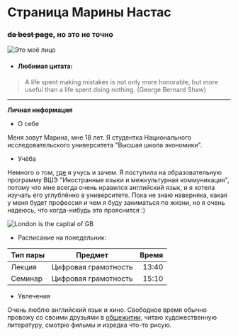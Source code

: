 # Страница Марины Настас
### ~~da best page~~, но это не точно
![Это моё лицо](https://pp.userapi.com/c840132/v840132627/598c8/kxkSup7-Z14.jpg "Это я")

- #### Любимая цитата:
> A life spent making mistakes is not only more honorable, but more useful than a life spent doing nothing. (George Bernard Shaw)

***

**Личная информация**
- О себe

Меня зовут Марина, мне 18 лет. Я студентка Национального исследовательского университета "Высшая школа экономики". 

- Учёба

Немного о том, [где](https://www.hse.ru/ba/lang/ "FLACC") я учусь и зачем. Я поступила на образовательную программу ВШЭ "Иностранные языки и межкультурная коммуникация", потому что мне всегда очень нравился английский язык, и я хотела изучать его углублённо в университете. Пока не знаю наверняка, какая у меня будет профессия и чем я буду заниматься по жизни, но я очень надеюсь, что когда-нибудь это прояснится :)

![London is the capital of GB](https://www.idagent.com/wp-content/uploads/f-hop-a-20150310-870x580.jpg "London pic")

- Расписание на понедельник:

Тип пары | Предмет | Время |
:-------------| :--------:| -------:
Лекция | Цифровая грамотность | 13:40
Семинар | Цифровая грамотность | 15:10

- Увлечения

Очень люблю английский язык и кино. Свободное время обычно провожу со своими друзьями в [общежитии](https://www.hse.ru/dormitory/energ "Общежитие ВШЭ #3"), читаю художественную литературу, смотрю фильмы и изредка что-то рисую.
